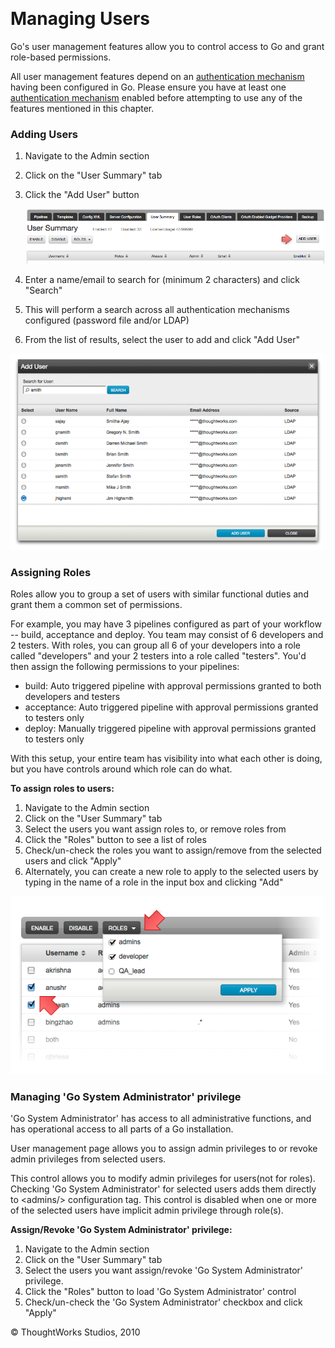 
 

Managing Users
==============

Go's user management features allow you to control access to Go and
grant role-based permissions.

All user management features depend on an [authentication
mechanism](../configuration/dev_authentication.html) having been configured in Go. Please
ensure you have at least one [authentication
mechanism](../configuration/dev_authentication.html) enabled before attempting to use any
of the features mentioned in this chapter.

### Adding Users

1.  Navigate to the Admin section
2.  Click on the "User Summary" tab
3.  Click the "Add User" button

    ![](../resources/images/cruise/admin/user_summary_add_user.png)

4.  Enter a name/email to search for (minimum 2 characters) and click
    "Search"
5.  This will perform a search across all authentication mechanisms
    configured (password file and/or LDAP)
6.  From the list of results, select the user to add and click "Add
    User"

![](../resources/images/cruise/admin/user_summary_search.png)

### Assigning Roles

Roles allow you to group a set of users with similar functional duties
and grant them a common set of permissions.

For example, you may have 3 pipelines configured as part of your
workflow -- build, acceptance and deploy. You team may consist of 6
developers and 2 testers. With roles, you can group all 6 of your
developers into a role called "developers" and your 2 testers into a
role called "testers". You'd then assign the following permissions to
your pipelines:

-   build: Auto triggered pipeline with approval permissions granted to
    both developers and testers
-   acceptance: Auto triggered pipeline with approval permissions
    granted to testers only
-   deploy: Manually triggered pipeline with approval permissions
    granted to testers only

With this setup, your entire team has visibility into what each other is
doing, but you have controls around which role can do what.

**To assign roles to users:**

1.  Navigate to the Admin section
2.  Click on the "User Summary" tab
3.  Select the users you want assign roles to, or remove roles from
4.  Click the "Roles" button to see a list of roles
5.  Check/un-check the roles you want to assign/remove from the selected
    users and click "Apply"
6.  Alternately, you can create a new role to apply to the selected
    users by typing in the name of a role in the input box and clicking
    "Add"

![](../resources/images/cruise/admin/user_summary_roles.png)

### Managing 'Go System Administrator' privilege

'Go System Administrator' has access to all administrative functions,
and has operational access to all parts of a Go installation.

User management page allows you to assign admin privileges to or revoke
admin privileges from selected users.

This control allows you to modify admin privileges for users(not for
roles). Checking 'Go System Administrator' for selected users adds them
directly to \<admins/\> configuration tag. This control is disabled when
one or more of the selected users have implicit admin privilege through
role(s).

**Assign/Revoke 'Go System Administrator' privilege:**

1.  Navigate to the Admin section
2.  Click on the "User Summary" tab
3.  Select the users you want assign/revoke 'Go System Administrator'
    privilege.
4.  Click the "Roles" button to load 'Go System Administrator' control
5.  Check/un-check the 'Go System Administrator' checkbox and click
    "Apply"





© ThoughtWorks Studios, 2010

